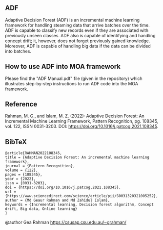 <h2>ADF</h2>
Adaptive Decision Forest (ADF) is an incremental machine learning framework for handling steaming data that arrive batches over the time. ADF is capable to classify new records even if they are associated with previously unseen classes. ADF also is capable of identifying and handling concept drift; it, however, does not forget previously gained knowledge. Moreover, ADF is capable of handling big data if the data can be divided into batches. 

<h2>How to use ADF into MOA framework</h2>

Please find the "ADF Manual.pdf" file (given in the repository) which illustrates step-by-step instructions to run ADF code into the MOA framework.

<h2>Reference</h2>
 
Rahman, M. G., and Islam, M. Z. (2022): Adaptive Decision Forest: An Incremental Machine Learning Framework, Pattern Recognition, pg. 108345, vol. 122, ISSN 0031-3203. DOI: https://doi.org/10.1016/j.patcog.2021.108345.

## BibTeX
```
@article{RAHMAN2022108345,
title = {Adaptive Decision Forest: An incremental machine learning framework},
journal = {Pattern Recognition},
volume = {122},
pages = {108345},
year = {2022},
issn = {0031-3203},
doi = {https://doi.org/10.1016/j.patcog.2021.108345},
url = {https://www.sciencedirect.com/science/article/pii/S0031320321005252},
author = {Md Geaur Rahman and Md Zahidul Islam},
keywords = {Incremental learning, Decision forest algorithm, Concept drift, Big data, Online learning}
}
```

@author Gea Rahman <https://csusap.csu.edu.au/~grahman/>

